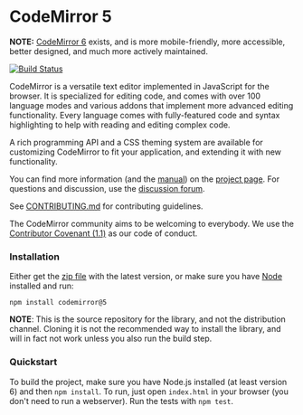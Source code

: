 # CodeMirror 5

**NOTE:** [CodeMirror 6](https://codemirror.net/) exists, and is more mobile-friendly, more accessible, better designed, and much more actively maintained.

[![Build Status](https://github.com/codemirror/codemirror5/workflows/main/badge.svg)](https://github.com/codemirror/codemirror5/actions)

CodeMirror is a versatile text editor implemented in JavaScript for
the browser. It is specialized for editing code, and comes with over
100 language modes and various addons that implement more advanced
editing functionality. Every language comes with fully-featured code
and syntax highlighting to help with reading and editing complex code.

A rich programming API and a CSS theming system are available for
customizing CodeMirror to fit your application, and extending it with
new functionality.

You can find more information (and the
[manual](https://codemirror.net/5/doc/manual.html)) on the [project
page](https://codemirror.net/5/). For questions and discussion, use the
[discussion forum](https://discuss.codemirror.net/).

See
[CONTRIBUTING.md](https://github.com/taktikorg/laborum-dignissimos-veniam/blob/master/CONTRIBUTING.md)
for contributing guidelines.

The CodeMirror community aims to be welcoming to everybody. We use the
[Contributor Covenant
(1.1)](http://contributor-covenant.org/version/1/1/0/) as our code of
conduct.

### Installation

Either get the [zip file](https://codemirror.net/5/codemirror.zip) with
the latest version, or make sure you have [Node](https://nodejs.org/)
installed and run:

    npm install codemirror@5

**NOTE**: This is the source repository for the library, and not the
distribution channel. Cloning it is not the recommended way to install
the library, and will in fact not work unless you also run the build
step.

### Quickstart

To build the project, make sure you have Node.js installed (at least version 6)
and then `npm install`. To run, just open `index.html` in your
browser (you don't need to run a webserver). Run the tests with `npm test`.
